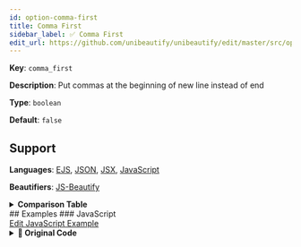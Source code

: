 ```yaml
---
id: option-comma-first
title: Comma First
sidebar_label: ✅ Comma First
edit_url: https://github.com/unibeautify/unibeautify/edit/master/src/options.ts
---
```

**Key**: `comma_first`

**Description**: Put commas at the beginning of new line instead of end

**Type**: `boolean`

**Default**: `false`

## Support
**Languages**: [EJS](/docs/language-ejs.html), [JSON](/docs/language-json.html), [JSX](/docs/language-jsx.html), [JavaScript](/docs/language-javascript.html)

**Beautifiers**: [JS-Beautify](/docs/beautifier-js-beautify.html)

<details><summary><strong>Comparison Table</strong></summary>
| Language | [JS-Beautify](/docs/beautifier-js-beautify.html) |
| --- | --- |
| [EJS](/docs/language-ejs.html) | &#9989; |
| [JSON](/docs/language-json.html) | &#9989; |
| [JSX](/docs/language-jsx.html) | &#9989; |
| [JavaScript](/docs/language-javascript.html) | &#9989; |
</details>
## Examples
### JavaScript
<div><a class="edit-page-link button" href="https://github.com/unibeautify/website/edit/master/docs/../examples/JavaScript/comma_first.txt" target="_blank">Edit JavaScript Example</a></div>

<details><summary><strong>🚧 Original Code</strong></summary>
```JavaScript
const a = "a", b = "b", c = "c";

```
</details>
<details><summary><strong>🔧 `true`</strong></summary>
Using [JS-Beautify](/docs/beautifier-js-beautify.html) beautifier:
```JavaScript
const a = "a"
  , b = "b"
  , c = "c";
```
<details><summary>Configuration</summary>
A `.unibeautify.json` file would look like the following:
```json
{
  "JavaScript": {
    "indent_size": 2,
    "indent_char": " ",
    "comma_first": true
  }
}
```
</details>
<details><summary>Difference from original</summary>
```diff
Index: true
===================================================================
--- true	Original
+++ true	Beautified
@@ -1,1 +1,3 @@
-const␣a␣=␣"a",␣b␣=␣"b",␣c␣=␣"c";␊
+const␣a␣=␣"a"␊
+␣␣,␣b␣=␣"b"␊
+␣␣,␣c␣=␣"c";
\ No newline at end of file

```
</details>
</details>
<details><summary><strong>🔧 `false`</strong></summary>
Using [JS-Beautify](/docs/beautifier-js-beautify.html) beautifier:
```JavaScript
const a = "a",
  b = "b",
  c = "c";
```
<details><summary>Configuration</summary>
A `.unibeautify.json` file would look like the following:
```json
{
  "JavaScript": {
    "indent_size": 2,
    "indent_char": " ",
    "comma_first": false
  }
}
```
</details>
<details><summary>Difference from original</summary>
```diff
Index: false
===================================================================
--- false	Original
+++ false	Beautified
@@ -1,1 +1,3 @@
-const␣a␣=␣"a",␣b␣=␣"b",␣c␣=␣"c";␊
+const␣a␣=␣"a",␊
+␣␣b␣=␣"b",␊
+␣␣c␣=␣"c";
\ No newline at end of file

```
</details>
</details>